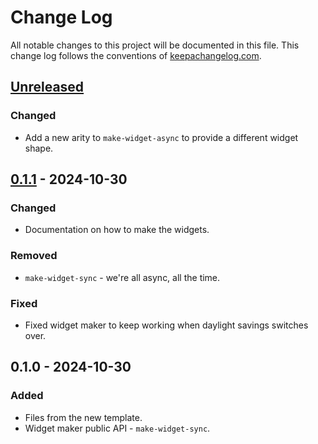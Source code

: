 # Change Log
All notable changes to this project will be documented in this file. This change log follows the conventions of [keepachangelog.com](http://keepachangelog.com/).

## [Unreleased]
### Changed
- Add a new arity to `make-widget-async` to provide a different widget shape.

## [0.1.1] - 2024-10-30
### Changed
- Documentation on how to make the widgets.

### Removed
- `make-widget-sync` - we're all async, all the time.

### Fixed
- Fixed widget maker to keep working when daylight savings switches over.

## 0.1.0 - 2024-10-30
### Added
- Files from the new template.
- Widget maker public API - `make-widget-sync`.

[Unreleased]: https://sourcehost.site/your-name/pokemones/compare/0.1.1...HEAD
[0.1.1]: https://sourcehost.site/your-name/pokemones/compare/0.1.0...0.1.1
